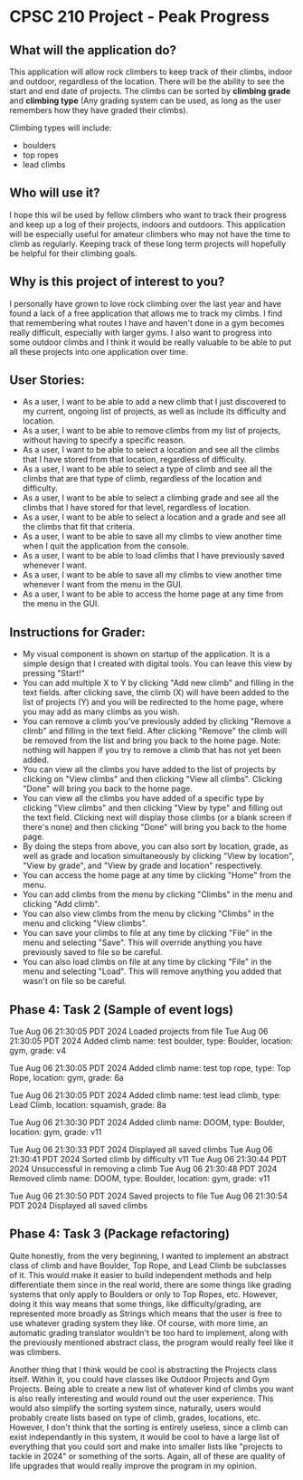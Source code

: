 # CPSC 210 Project - Peak Progress

## What will the application do?
This application will allow rock climbers to keep track of their climbs, indoor and outdoor, regardless of the location. There will be the ability to see the start and end date of projects. The climbs can be sorted by **climbing grade** and **climbing type** (Any grading system can be used, as long as the user remembers how they have graded their climbs).

Climbing types will include:
- boulders
- top ropes
- lead climbs

## Who will use it?
I hope this wil be used by fellow climbers who want to track their progress and keep up a log of their projects, indoors and outdoors. This application will be especially useful for amateur climbers who may not have the time to climb as regularly. Keeping track of these long term projects will hopefully be helpful for their climbing goals.

## Why is this project of interest to you?
I personally have grown to love rock climbing over the last year and have found a lack of a free application that allows me to track my climbs. I find that remembering what routes I have and haven't done in a gym becomes really difficult, especially with larger gyms. I also want to progress into some outdoor climbs and I think it would be really valuable to be able to put all these projects into one application over time.

## User Stories:
- As a user, I want to be able to add a new climb that I just discovered to my current, ongoing list of projects, as well as include its difficulty and location.
- As a user, I want to be able to remove climbs from my list of projects, without having to specify a specific reason.
- As a user, I want to be able to select a location and see all the climbs that I have stored from that location, regardless of difficulty.
- As a user, I want to be able to select a type of climb and see all the climbs that are that type of climb, regardless of the location and difficulty.
- As a user, I want to be able to select a climbing grade and see all the climbs that I have stored for that level, regardless of location.
- As a user, I want to be able to select a location and a grade and see all the climbs that fit that criteria.
- As a user, I want to be able to save all my climbs to view another time when I quit the application from the console.
- As a user, I want to be able to load climbs that I have previously saved whenever I want.
- As a user, I want to be able to save all my climbs to view another time whenever I want from the menu in the GUI.
- As a user, I want to be able to access the home page at any time from the menu in the GUI.


## Instructions for Grader:
- My visual component is shown on startup of the application. It is a simple design that I created with digital tools. You can leave this view by pressing "Start!"
- You can add multiple X to Y by clicking "Add new climb" and filling in the text fields. after clicking save, the climb (X) will have been added to the list of projects (Y) and you will be redirected to the home page, where you may add as many climbs as you wish.
- You can remove a climb you've previously added by clicking "Remove a climb" and filling in the text field. After clicking "Remove" the climb will be removed from the list and bring you back to the home page. Note: nothing will happen if you try to remove a climb that has not yet been added.
- You can view all the climbs you have added to the list of projects by clicking on "View climbs" and then clicking "View all climbs". Clicking "Done" will bring you back to the home page.
- You can view all the climbs you have added of a specific type by clicking "View climbs" and then clicking "View by type" and filling out the text field. Clicking next will display those climbs (or a blank screen if there's none) and then clicking "Done" will bring you back to the home page.
- By doing the steps from above, you can also sort by location, grade, as well as grade and location simultaneously by clicking "View by location", "View by grade", and "View by grade and location" respectively.
- You can access the home page at any time by clicking "Home" from the menu.
- You can add climbs from the menu by clicking "Climbs" in the menu and clicking "Add climb".
- You can also view climbs from the menu by clicking "Climbs" in the menu and clicking "View climbs".
- You can save your climbs to file at any time by clicking "File" in the menu and selecting "Save". This will override anything you have previously saved to file so be careful.
- You can also load climbs on file at any time by clicking "File" in the menu and selecting "Load". This will remove anything you added that wasn't on file so be careful.

## Phase 4: Task 2 (Sample of event logs)
Tue Aug 06 21:30:05 PDT 2024
Loaded projects from file
Tue Aug 06 21:30:05 PDT 2024
Added climb name: test boulder, type: Boulder, location: gym, grade: v4

Tue Aug 06 21:30:05 PDT 2024
Added climb name: test top rope, type: Top Rope, location: gym, grade: 6a

Tue Aug 06 21:30:05 PDT 2024
Added climb name: test lead climb, type: Lead Climb, location: squamish, grade: 8a

Tue Aug 06 21:30:30 PDT 2024
Added climb name: DOOM, type: Boulder, location: gym, grade: v11

Tue Aug 06 21:30:33 PDT 2024
Displayed all saved climbs
Tue Aug 06 21:30:41 PDT 2024
Sorted climb by difficulty v11
Tue Aug 06 21:30:44 PDT 2024
Unsuccessful in removing a climb
Tue Aug 06 21:30:48 PDT 2024
Removed climb name: DOOM, type: Boulder, location: gym, grade: v11

Tue Aug 06 21:30:50 PDT 2024
Saved projects to file
Tue Aug 06 21:30:54 PDT 2024
Displayed all saved climbs

## Phase 4: Task 3 (Package refactoring)
Quite honestly, from the very beginning, I wanted to implement an abstract class of climb and have Boulder, Top Rope, and Lead Climb be subclasses of it. This would make it easier to build independent methods and help differentiate them since in the real world, there are some things like grading systems that only apply to Boulders or only to Top Ropes, etc. However, doing it this way means that some things, like difficulty/grading, are represented more broadly as Strings which means that the user is free to use whatever grading system they like. Of course, with more time, an automatic grading translator wouldn't be too hard to implement, along with the previously mentioned abstract class, the program would really feel like it was climbers.

Another thing that I think would be cool is abstracting the Projects class itself. Within it, you could have classes like Outdoor Projects and Gym Projects. Being able to create a new list of whatever kind of climbs you want is also really interesting and would round out the user experience. This would also simplify the sorting system since, naturally, users would probably create lists based on type of climb, grades, locations, etc. However, I don't think that the sorting is entirely useless, since a climb can exist independantly in this system, it would be cool to have a large list of everything that you could sort and make into smaller lists like "projects to tackle in 2024" or something of the sorts. Again, all of these are quality of life upgrades that would really improve the program in my opinion.
